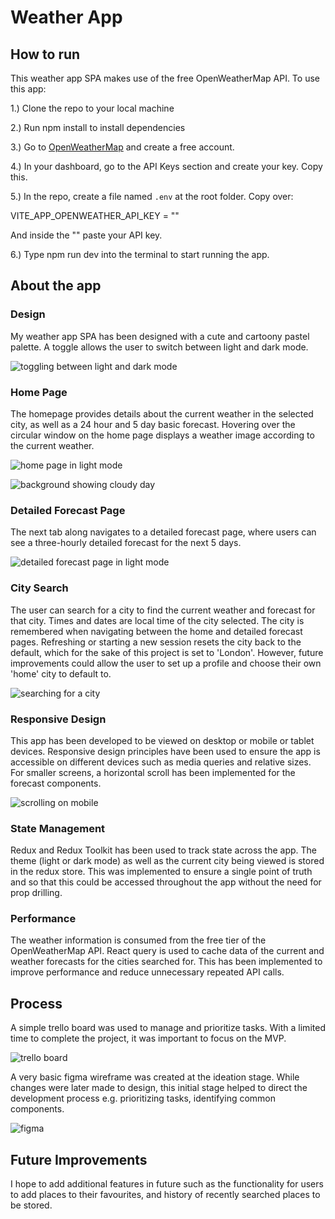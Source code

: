 # Weather App

## How to run

This weather app SPA makes use of the free OpenWeatherMap API. To use this app:

1.) Clone the repo to your local machine

2.) Run npm install to install dependencies

3.) Go to [OpenWeatherMap](https://openweathermap.org/) and create a free account.

4.) In your dashboard, go to the API Keys section and create your key. Copy this.

5.) In the repo, create a file named `.env` at the root folder. Copy over:

VITE_APP_OPENWEATHER_API_KEY = ""

And inside the "" paste your API key.

6.) Type npm run dev into the terminal to start running the app.

## About the app

### Design

My weather app SPA has been designed with a cute and cartoony pastel palette. A toggle allows the user to switch between light and dark mode.

![toggling between light and dark mode](light-dark.gif)

### Home Page

The homepage provides details about the current weather in the selected city, as well as a 24 hour and 5 day basic forecast. Hovering over the circular window on the home page displays a weather image according to the current weather.

![home page in light mode](image.png)

![background showing cloudy day](image-3.png)

### Detailed Forecast Page

The next tab along navigates to a detailed forecast page, where users can see a three-hourly detailed forecast for the next 5 days.

![detailed forecast page in light mode](image-1.png)

### City Search

The user can search for a city to find the current weather and forecast for that city. Times and dates are local time of the city selected. The city is remembered when navigating between the home and detailed forecast pages. Refreshing or starting a new session resets the city back to the default, which for the sake of this project is set to 'London'. However, future improvements could allow the user to set up a profile and choose their own 'home' city to default to.

![searching for a city](searchCity.gif)

### Responsive Design

This app has been developed to be viewed on desktop or mobile or tablet devices. Responsive design principles have been used to ensure the app is accessible on different devices such as media queries and relative sizes. For smaller screens, a horizontal scroll has been implemented for the forecast components.

![scrolling on mobile](scrollMobile.gif)

### State Management

Redux and Redux Toolkit has been used to track state across the app. The theme (light or dark mode) as well as the current city being viewed is stored in the redux store. This was implemented to ensure a single point of truth and so that this could be accessed throughout the app without the need for prop drilling.

### Performance

The weather information is consumed from the free tier of the OpenWeatherMap API. React query is used to cache data of the current and weather forecasts for the cities searched for. This has been implemented to improve performance and reduce unnecessary repeated API calls.

## Process

A simple trello board was used to manage and prioritize tasks. With a limited time to complete the project, it was important to focus on the MVP.

![trello board](image-7.png)

A very basic figma wireframe was created at the ideation stage. While changes were later made to design, this initial stage helped to direct the development process e.g. prioritizing tasks, identifying common components.

![figma](image-8.png)

## Future Improvements

I hope to add additional features in future such as the functionality for users to add places to their favourites, and history of recently searched places to be stored.
